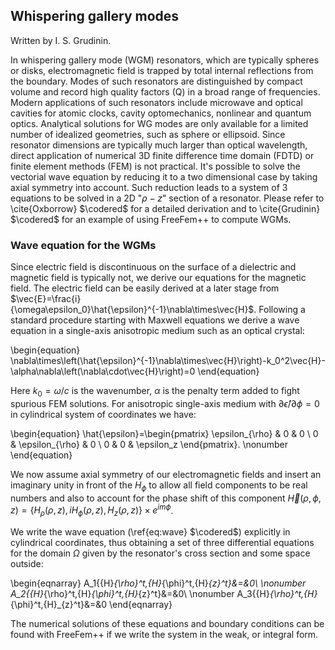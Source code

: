 
## Whispering gallery modes

Written by I. S. Grudinin.

In whispering gallery mode (WGM) resonators, which are typically spheres or disks, electromagnetic field is trapped by total internal reflections from the boundary. Modes of such resonators are distinguished by compact volume and record high quality factors (Q) in a broad range of frequencies. Modern applications of such resonators include microwave and optical cavities for atomic clocks, cavity optomechanics, nonlinear and quantum optics. Analytical solutions for WG modes are only available for a limited number of idealized geometries, such as sphere or ellipsoid. Since resonator dimensions are typically much larger than optical wavelength, direct application of numerical 3D finite difference time domain (FDTD) or finite element methods (FEM) is not practical. It's possible to solve the vectorial wave equation by reducing it to a two dimensional case by taking axial symmetry into account. Such reduction leads to a system of 3 equations to be solved in a 2D "$\rho-z$" section of a resonator. Please refer to \cite{Oxborrow} $\codered$ for a detailed derivation and to \cite{Grudinin} $\codered$ for an example of using FreeFem++ to compute WGMs.

### Wave equation for the WGMs

Since electric field is discontinuous on the surface of a dielectric and magnetic field is typically not, we derive our equations for the magnetic field. The electric field can be easily derived at a later stage from $\vec{E}=\frac{i}{\omega\epsilon_0}\hat{\epsilon}^{-1}\nabla\times\vec{H}$. Following a standard procedure starting with Maxwell equations we derive a wave equation in a single-axis anisotropic medium such as an optical crystal:

\begin{equation}
\nabla\times\left(\hat{\epsilon}^{-1}\nabla\times\vec{H}\right)-k_0^2\vec{H}-\alpha\nabla\left(\nabla\cdot\vec{H}\right)=0
\end{equation}

Here $k_0=\omega/c$ is the wavenumber, $\alpha$ is the penalty term added to fight spurious FEM solutions.  For anisotropic single-axis medium with $\partial\hat{\epsilon}/\partial\phi=0$ in cylindrical system of coordinates we have:

\begin{equation}
\hat{\epsilon}=\begin{pmatrix} \epsilon_{\rho} & 0 & 0 \\ 0 & \epsilon_{\rho} & 0 \\ 0 & 0 & \epsilon_z \end{pmatrix}. \nonumber
\end{equation}

We now assume axial symmetry of our electromagnetic fields and insert an imaginary unity in front of the $H_{\phi}$ to allow all field components to be real numbers and also to account for the phase shift of this component $\vec{H}(\rho,\phi,z)=\left\{H_{\rho}(\rho,z),iH_{\phi}(\rho,z),H_z(\rho,z)\right\}\times e^{im\phi}$.

We write the wave equation (\ref{eq:wave} $\codered$) explicitly in cylindrical coordinates, thus obtaining a set of three differential equations for the domain $\Omega$ given by the resonator's cross section and some space outside:

\begin{eqnarray}
A_1\{{H}_{\rho}^t,{H}_{\phi}^t,{H}_{z}^t\}&=&0\\ \nonumber
A_2\{{H}_{\rho}^t,{H}_{\phi}^t,{H}_{z}^t\}&=&0\\ \nonumber
A_3\{{H}_{\rho}^t,{H}_{\phi}^t,{H}_{z}^t\}&=&0
\end{eqnarray}

 The numerical solutions of these equations and boundary conditions can be found with FreeFem++ if we write the system in the weak, or integral form.
